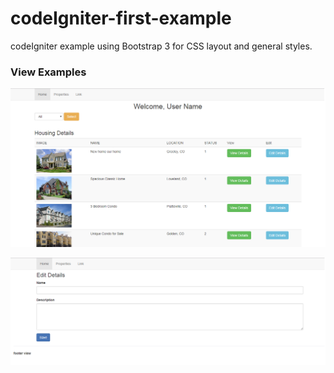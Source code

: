 # codeIgniter-first-example
codeIgniter example using Bootstrap 3 for CSS layout and general styles. 

### View Examples  
![alt text](https://github.com/abenjamin1313/codeIgniter-first-example/blob/master/pics/details-page.png)  
  
![alt text](https://github.com/abenjamin1313/codeIgniter-first-example/blob/master/pics/edit-details-page.png)
